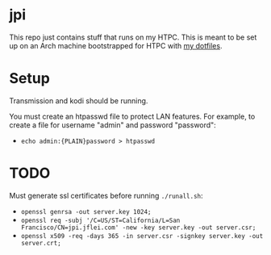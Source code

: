 # jpi

This repo just contains stuff that runs on my HTPC. This is meant to be set up
on an Arch machine bootstrapped for HTPC with
[my dotfiles](https://github.com/jfly/dotfiles).

# Setup

Transmission and kodi should be running.

You must create an htpasswd file to protect LAN features. For example, to create a
file for username "admin" and password "password":
- `echo admin:{PLAIN}password > htpasswd`

# TODO

Must generate ssl certificates before running `./runall.sh`:

- `openssl genrsa -out server.key 1024;`
- `openssl req -subj '/C=US/ST=California/L=San Francisco/CN=jpi.jflei.com' -new -key server.key -out server.csr;`
- `openssl x509 -req -days 365 -in server.csr -signkey server.key -out server.crt;`
